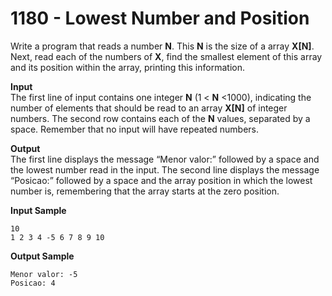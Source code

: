 # 1180 - Lowest Number and Position

Write a program that reads a number **N**. This **N** is the size of a array **X[N]**. Next, read each of the numbers of **X**, find the smallest element of this array and its position within the array, printing this information.

**Input**<br>
The first line of input contains one integer **N** (1 < **N** <1000), indicating the number of elements that should be read to an array **X[N]** of integer numbers. The second row contains each of the **N** values, separated by a space. Remember that no input will have repeated numbers.

**Output**<br>
The first line displays the message “Menor valor:” followed by a space and the lowest number read in the input. The second line displays the message “Posicao:” followed by a space and the array position in which the lowest number is, remembering that the array starts at the zero position.

**Input Sample**
````
10                   
1 2 3 4 -5 6 7 8 9 10
````

**Output Sample** 
````
Menor valor: -5
Posicao: 4 
````